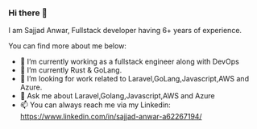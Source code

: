 ### Hi there 👋
I am Sajjad Anwar, Fullstack developer having 6+ years of experience.


You can find more about me below:

- 🔭 I’m currently working as a fullstack engineer along with DevOps
- 🌱 I’m currently Rust & GoLang.
- 👯 I’m looking for work  related to Laravel,GoLang,Javascript,AWS and Azure.
- 💬 Ask me about Laravel,Golang,Javascript,AWS and Azure
- 📫 You can always reach me via my Linkedin: https://www.linkedin.com/in/sajjad-anwar-a62267194/

